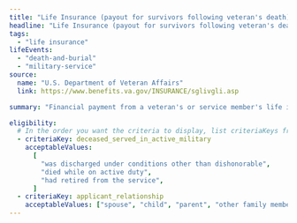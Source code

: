 ```yaml
---
title: "Life Insurance (payout for survivors following veteran's death)"
headline: "Life Insurance (payout for survivors following veteran's death)"
tags:
  - "life insurance"
lifeEvents:
  - "death-and-burial"
  - "military-service"
source:
  name: "U.S. Department of Veteran Affairs"
  link: https://www.benefits.va.gov/INSURANCE/sglivgli.asp

summary: "Financial payment from a veteran's or service member's life insurance policy may be available."

eligibility:
  # In the order you want the criteria to display, list criteriaKeys from the csv here, each followed by a comma-separated list of which values indicate eligibility for that criteria. Wrap individual values in quotes if they have inner commas.
  - criteriaKey: deceased_served_in_active_military
    acceptableValues:
      [
        "was discharged under conditions other than dishonorable",
        "died while on active duty",
        "had retired from the service",
      ]
  - criteriaKey: applicant_relationship
    acceptableValues: ["spouse", "child", "parent", "other family member"]
---
```


